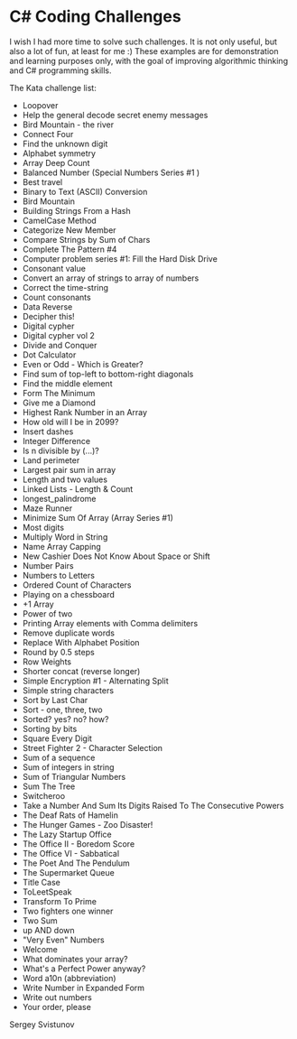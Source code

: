 # C# Coding Challenges

I wish I had more time to solve such challenges. It is not only useful, but also a lot of fun, at least for me :)
These examples are for demonstration and learning purposes only, with the goal of improving algorithmic thinking and C# programming skills.

The Kata challenge list:
* Loopover
* Help the general decode secret enemy messages
* Bird Mountain - the river
* Connect Four
* Find the unknown digit
* Alphabet symmetry
* Array Deep Count
* Balanced Number (Special Numbers Series #1 )
* Best travel
* Binary to Text (ASCII) Conversion
* Bird Mountain
* Building Strings From a Hash
* CamelCase Method
* Categorize New Member
* Compare Strings by Sum of Chars
* Complete The Pattern #4
* Computer problem series #1: Fill the Hard Disk Drive
* Consonant value
* Convert an array of strings to array of numbers
* Correct the time-string
* Count consonants
* Data Reverse
* Decipher this!
* Digital cypher
* Digital cypher vol 2
* Divide and Conquer
* Dot Calculator
* Even or Odd - Which is Greater?
* Find sum of top-left to bottom-right diagonals
* Find the middle element
* Form The Minimum
* Give me a Diamond
* Highest Rank Number in an Array
* How old will I be in 2099?
* Insert dashes
* Integer Difference
* Is n divisible by (...)?
* Land perimeter
* Largest pair sum in array
* Length and two values
* Linked Lists - Length & Count
* longest_palindrome
* Maze Runner
* Minimize Sum Of Array (Array Series #1)
* Most digits
* Multiply Word in String
* Name Array Capping
* New Cashier Does Not Know About Space or Shift
* Number Pairs
* Numbers to Letters
* Ordered Count of Characters
* Playing on a chessboard
* +1 Array
* Power of two
* Printing Array elements with Comma delimiters
* Remove duplicate words
* Replace With Alphabet Position
* Round by 0.5 steps
* Row Weights
* Shorter concat (reverse longer)
* Simple Encryption #1 - Alternating Split
* Simple string characters
* Sort by Last Char
* Sort - one, three, two
* Sorted? yes? no? how?
* Sorting by bits
* Square Every Digit
* Street Fighter 2 - Character Selection
* Sum of a sequence
* Sum of integers in string
* Sum of Triangular Numbers
* Sum The Tree
* Switcheroo
* Take a Number And Sum Its Digits Raised To The Consecutive Powers
* The Deaf Rats of Hamelin
* The Hunger Games - Zoo Disaster!
* The Lazy Startup Office
* The Office II - Boredom Score
* The Office VI - Sabbatical
* The Poet And The Pendulum
* The Supermarket Queue
* Title Case
* ToLeetSpeak
* Transform To Prime
* Two fighters one winner
* Two Sum
* up AND down
* "Very Even" Numbers
* Welcome
* What dominates your array?
* What's a Perfect Power anyway?
* Word a10n (abbreviation)
* Write Number in Expanded Form
* Write out numbers
* Your order, please


Sergey Svistunov
